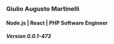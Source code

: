 
### Giulio Augusto Martinelli
#### Node.js | React | PHP Software Engineer
##### Version 0.0.1-473
